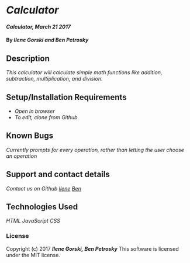# _Calculator_

#### _Calculator, March 21 2017_

#### By _**Ilene Gorski and Ben Petrosky**_

## Description

_This calculator will calculate simple math functions like addition, subtraction, multiplication, and division._

## Setup/Installation Requirements

* _Open in browser_
* _To edit, clone from Github_

## Known Bugs

_Currently prompts for every operation, rather than letting the user choose an operation_

## Support and contact details

_Contact us on Github [Ilene](https://github.com/eyelean7) [Ben](https://github.com/benpetrosky)_

## Technologies Used

_HTML_
_JavaScript_
_CSS_

### License

Copyright (c) 2017 **_Ilene Gorski, Ben Petrosky_**
This software is licensed under the MIT license.
